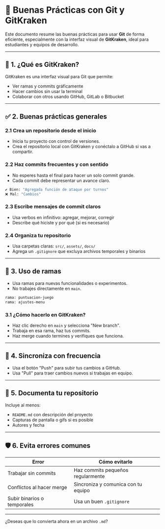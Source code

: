 # 🔧 Buenas Prácticas con Git y GitKraken

Este documento resume las buenas prácticas para usar **Git** de forma eficiente, especialmente con la interfaz visual de **GitKraken**, ideal para estudiantes y equipos de desarrollo.

---

## 🧩 1. ¿Qué es GitKraken?

GitKraken es una interfaz visual para Git que permite:
- Ver ramas y commits gráficamente
- Hacer cambios sin usar la terminal
- Colaborar con otros usando GitHub, GitLab o Bitbucket

---

## ✅ 2. Buenas prácticas generales

### 2.1 Crea un repositorio desde el inicio
- Inicia tu proyecto con control de versiones.
- Crea el repositorio local con GitKraken y conéctalo a GitHub si vas a compartir.

### 2.2 Haz commits frecuentes y con sentido
- No esperes hasta el final para hacer un solo commit grande.
- Cada commit debe representar un avance claro.

```bash
✔️ Bien: "Agregada función de ataque por turnos"
❌ Mal: "Cambios"
```

### 2.3 Escribe mensajes de commit claros
- Usa verbos en infinitivo: agregar, mejorar, corregir
- Describe qué hiciste y por qué (si es necesario)

### 2.4 Organiza tu repositorio
- Usa carpetas claras: `src/`, `assets/`, `docs/`
- Agrega un `.gitignore` que excluya archivos temporales y binarios

---

## 🌿 3. Uso de ramas

- Usa ramas para nuevas funcionalidades o experimentos.
- No trabajes directamente en `main`.

```bash
rama: puntuacion-juego
rama: ajustes-menu
```

### 3.1 ¿Cómo hacerlo en GitKraken?
- Haz clic derecho en `main` y selecciona "New branch".
- Trabaja en esa rama, haz tus commits.
- Haz merge cuando termines y verifiques que funciona.

---

## 🔄 4. Sincroniza con frecuencia

- Usa el botón "Push" para subir tus cambios a GitHub.
- Usa "Pull" para traer cambios nuevos si trabajas en equipo.

---

## 📄 5. Documenta tu repositorio

Incluye al menos:
- `README.md` con descripción del proyecto
- Capturas de pantalla o gifs si es posible
- Autores y fecha

---

## 🛡️ 6. Evita errores comunes

| Error | Cómo evitarlo |
|-------|---------------|
| Trabajar sin commits | Haz commits pequeños regularmente |
| Conflictos al hacer merge | Sincroniza y comunica con tu equipo |
| Subir binarios o temporales | Usa un buen `.gitignore` |

---

¿Deseas que lo convierta ahora en un archivo `.md`?